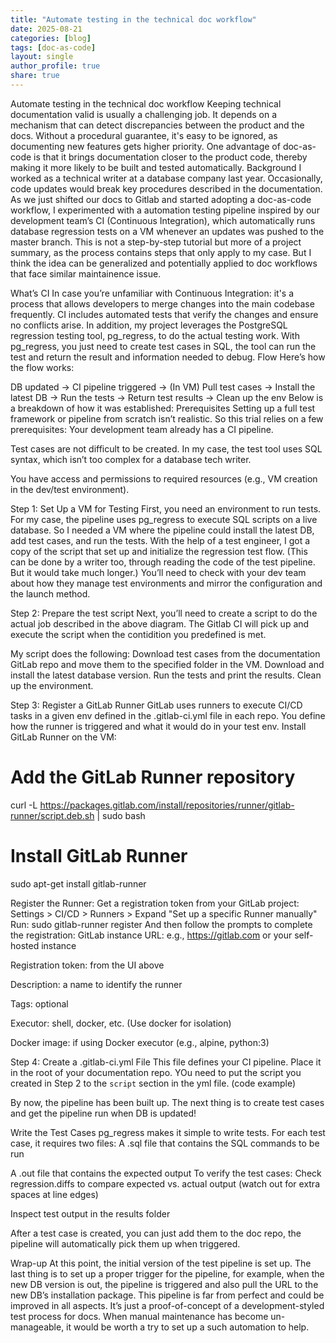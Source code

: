 ```yaml
---
title: "Automate testing in the technical doc workflow"
date: 2025-08-21
categories: [blog]
tags: [doc-as-code]
layout: single
author_profile: true
share: true
---
```


Automate testing in the technical doc workflow
Keeping technical documentation valid is usually a challenging job. It depends on a mechanism that can detect discrepancies between the product and the docs. Without a procedural guarantee, it's easy to be ignored, as documenting new features gets higher priority.
One advantage of doc-as-code is that it brings documentation closer to the product code, thereby making it more likely to be built and tested automatically. 
Background
I worked as a technical writer at a database company last year. Occasionally, code updates would break key procedures described in the documentation. 
As we just shifted our docs to Gitlab and started adopting a doc-as-code workflow, I experimented with a automation testing pipeline inspired by our development team’s CI (Continuous Integration), which  automatically runs database regression tests on a VM whenever an updates was pushed to the master branch.
This is not a step-by-step tutorial but more of a project summary, as the process contains steps that only apply to my case. But I think the idea can be generalized and potentially applied to doc workflows that face  similar maintainence issue.

What’s CI
In case you’re unfamiliar with Continuous Integration: it's a process that allows developers to merge changes into the main codebase frequently. CI includes automated tests that verify the changes and ensure no conflicts arise.
In addition, my project leverages the PostgreSQL regression testing tool, pg_regress, to do the actual testing work. With pg_regress, you just need to create test cases in SQL, the tool can run the test and return the result and information needed to debug.
Flow
Here’s how the flow works:

DB updated → CI pipeline triggered → (In VM) Pull test cases → Install the latest DB →  Run the tests → Return test results → Clean up the env
Below is a breakdown of how it was established:
Prerequisites
Setting up a full test framework or pipeline from scratch isn’t realistic. So this trial relies on a few prerequisites:
Your development team already has a CI pipeline.


Test cases are not difficult to be created. In my case, the test tool uses SQL syntax, which isn’t too complex for a database tech writer.


You have access and permissions to required resources (e.g., VM creation in the dev/test environment).

Step 1: Set Up a VM for Testing
First, you need an environment to run tests. For my case, the pipeline uses pg_regress to execute SQL scripts on a live database. So I needed a VM where the pipeline could install the latest DB, add test cases, and run the tests.
With the help of a test engineer, I got a copy of the script that set up and initialize the regression test flow.  (This can be done by a writer too, through reading the code of the test pipeline. But it would take much longer.)
You’ll need to check with your dev team about how they manage test environments and mirror the configuration and the launch method. 

Step 2: Prepare the test script
Next, you’ll need to create a script to do the actual job described in the above diagram.
The Gitlab CI will pick up and execute the script when the contidition you predefined is met. 

My script does the following:
Download test cases from the documentation GitLab repo and move them to the specified folder in the VM.
Download and install the latest database version.
Run the tests and print the results.
Clean up the environment.

Step 3: Register a GitLab Runner
GitLab uses runners to execute CI/CD tasks in a given env defined in the .gitlab-ci.yml file in each repo. You define how the runner is triggered and what it would do in your test env.
Install GitLab Runner on the VM:
# Add the GitLab Runner repository
curl -L https://packages.gitlab.com/install/repositories/runner/gitlab-runner/script.deb.sh | sudo bash

# Install GitLab Runner
sudo apt-get install gitlab-runner

Register the Runner:
Get a registration token from your GitLab project:
 Settings > CI/CD > Runners > Expand "Set up a specific Runner manually"
Run: sudo gitlab-runner register
And then follow the prompts to complete the registration:
GitLab instance URL: e.g., https://gitlab.com or your self-hosted instance


Registration token: from the UI above


Description: a name to identify the runner


Tags: optional


Executor: shell, docker, etc. (Use docker for isolation)


Docker image: if using Docker executor (e.g., alpine, python:3)



Step 4: Create a .gitlab-ci.yml File
This file defines your CI pipeline. Place it in the root of your documentation repo. YOu need to put the script you created in Step 2 to the `script` section in the yml file.
(code example)

By now, the pipeline has been built up. The next thing is to create test cases and get the pipeline run when DB is updated!

Write the Test Cases
pg_regress makes it simple to write tests. For each test case, it requires two files:
A .sql file that contains the SQL commands to be run


A .out file that contains the expected output
To verify the test cases:
Check regression.diffs to compare expected vs. actual output (watch out for extra spaces at line edges)


Inspect test output in the results folder


After a test case is created, you can just add them to the doc repo, the pipeline will automatically pick them up when triggered.

Wrap-up
At this point, the initial version of the test pipeline is set up. The last thing is to set up a proper trigger for the pipeline, for example, when the new DB version is out, the pipeline is triggered and also pull the URL to the new DB’s installation package.
This pipeline is far from perfect and could be improved in all aspects. It’s just a proof-of-concept of a development-styled test process for docs. When manual maintenance has become un-manageable, it would be worth a try to set up a such automation to help.
